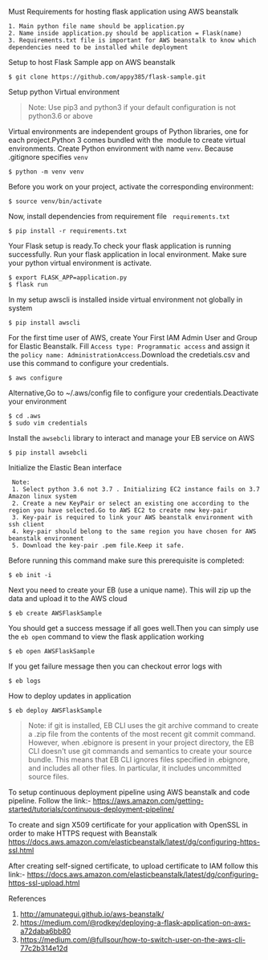 Must Requirements for hosting flask application using AWS beanstalk
```
1. Main python file name should be application.py
2. Name inside application.py should be application = Flask(name)
3. Requirements.txt file is important for AWS beanstalk to know which dependencies need to be installed while deployment
```
Setup to host Flask Sample app on AWS beanstalk 

```
$ git clone https://github.com/appy385/flask-sample.git
```
Setup python Virtual environment 
 
> Note: Use pip3 and python3 if your default configuration is not python3.6 or above

 Virtual environments are independent groups of Python libraries, one for each project.Python 3 comes bundled with the <venv> module to create virtual environments.
Create Python environment with name `venv`. Because .gitignore specifies `venv`
  
  ```
$ python -m venv venv
  
  ```
  Before you work on your project, activate the corresponding environment:
  ```
$ source venv/bin/activate
```
Now, install dependencies from requirement file ` requirements.txt`

```
$ pip install -r requirements.txt
```

Your Flask setup is ready.To check your flask application is running successfully. Run your flask application in local environment. Make sure your python virtual environment is activate.
```
$ export FLASK_APP=application.py
$ flask run
```

In my setup awscli is installed inside virtual environment not globally in system

```
$ pip install awscli

```
For the first time user of AWS, create Your First IAM Admin User and Group for Elastic Beanstalk. Fill  `Access type: Programmatic access` and assign it the `policy name: AdministrationAccess`.Download the credetials.csv and use this command to configure your credentials.

```
$ aws configure
```
Alternative,Go to  ~/.aws/config file to configure your credentials.Deactivate your environment 
```
$ cd .aws
$ sudo vim credentials

```
Install the `awsebcli` library to interact and manage your EB service on AWS
```
$ pip install awsebcli

```
Initialize the Elastic Bean interface
```
 Note: 
 1. Select python 3.6 not 3.7 . Initializing EC2 instance fails on 3.7 Amazon linux system
 2. Create a new KeyPair or select an existing one according to the region you have selected.Go to AWS EC2 to create new key-pair
 3. Key-pair is required to link your AWS beanstalk environment with ssh client
 4. key-pair should belong to the same region you have chosen for AWS beanstalk environment 
 5. Download the key-pair .pem file.Keep it safe.
```
Before running this command make sure this prerequisite is completed:
```
$ eb init -i
```

Next you need to create your EB (use a unique name). This will zip up the data and upload it to the AWS cloud
```
$ eb create AWSFlaskSample

```
You should get a success message if all goes well.Then you can simply use the `eb open` command to view the flask application working

```
$ eb open AWSFlaskSample

 ```
 
 If you get failure message then you can checkout error logs with
 
 ```
$ eb logs
```

How to deploy updates in application
```
$ eb deploy AWSFlaskSample
```

> Note:  if git is installed, EB CLI uses the git archive command to create a .zip file from the contents of the most recent git commit command.
However, when .ebignore is present in your project directory, the EB CLI doesn't use git commands and semantics to create your source bundle. 
This means that EB CLI ignores files specified in .ebignore, and includes all other files. In particular, it includes uncommitted source files.


To setup continuous deployment pipeline using AWS beanstalk and code pipeline. Follow the link:-
https://aws.amazon.com/getting-started/tutorials/continuous-deployment-pipeline/

To create and sign X509 certificate for your application with OpenSSL in order to make HTTPS request with Beanstalk
https://docs.aws.amazon.com/elasticbeanstalk/latest/dg/configuring-https-ssl.html

After creating self-signed certificate, to upload certificate to IAM follow this link:-
https://docs.aws.amazon.com/elasticbeanstalk/latest/dg/configuring-https-ssl-upload.html


References
1. http://amunategui.github.io/aws-beanstalk/
2. https://medium.com/@rodkey/deploying-a-flask-application-on-aws-a72daba6bb80
3. https://medium.com/@fullsour/how-to-switch-user-on-the-aws-cli-77c2b314e12d






 
